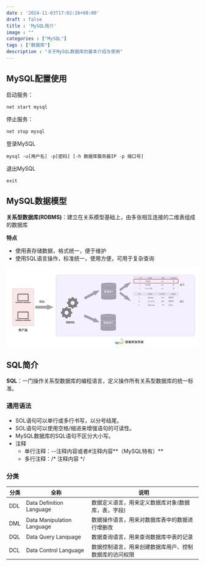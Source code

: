 ```yaml
---
date : '2024-11-03T17:02:26+08:00'
draft : false
title : 'MySQL简介'
image : ""
categories : ["MySQL"]
tags : ["数据库"]
description : "关于MySQL数据库的基本介绍与使用"
---
```


## MySQL配置使用

启动服务：

```mysql
net start mysql
```

停止服务：

```mysql
net stop mysql
```

登录MySQL

```mysql
mysql -u[用户名] -p[密码] [-h 数据库服务器IP -p 端口号]
```

退出MySQL

```mysql
exit
```



## MySQL数据模型

**关系型数据库(RDBMS)**：建立在关系模型基础上，由多张相互连接的二维表组成的数据库

**特点**

- 使用表存储数据，格式统一，便于维护
- 使用SQL语言操作，标准统一，使用方便，可用于复杂查询

![微信截图_20241103181230](微信截图_20241103181230.png)

## SQL简介

**SQL**：一门操作关系型数据库的编程语言，定义操作所有关系型数据库的统一标准。

### 通用语法

- SOL语句可以单行或多行书写，以分号结尾。
- SOL语句可以使用空格/缩进来增强语句的可读性。
- MySQL数据库的SQL语句不区分大小写。
- 注释
  - 单行注释：--注释内容或者#注释内容**（MySQL特有）**
  - 多行注释：/* 注释内容 */

### 分类

| 分类 | 全称                       | 说明                                                   |
| ---- | -------------------------- | ------------------------------------------------------ |
| DDL  | Data Definition Language   | 数据定义语言，用来定义数据库对象(数据库，表，字段)     |
| DML  | Data Manipulation Language | 数据操作语言，用来对数据库表中的数据进行增删改         |
| DQL  | Data Query Lanquage        | 数据查询语言，用来查询数据库中表的记录                 |
| DCL  | Data Control Language      | 数据控制语言，用来创建数据库用户、控制数据库的访问权限 |

